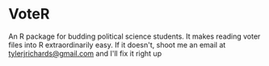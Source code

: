 # VoteR
An R package for budding political science students. It makes reading voter files into R extraordinarily easy. If it doesn't, shoot me an email at tylerjrichards@gmail.com and I'll fix it right up
